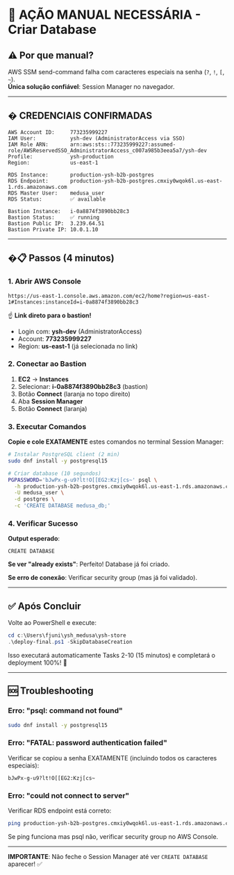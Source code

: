 # 🔴 AÇÃO MANUAL NECESSÁRIA - Criar Database

## ⚠️ Por que manual?

AWS SSM send-command falha com caracteres especiais na senha (`?`, `!`, `[`, `~`).  
**Única solução confiável**: Session Manager no navegador.

---

## � CREDENCIAIS CONFIRMADAS

```
AWS Account ID:     773235999227
IAM User:           ysh-dev (AdministratorAccess via SSO)
IAM Role ARN:       arn:aws:sts::773235999227:assumed-role/AWSReservedSSO_AdministratorAccess_c007a985b3eea5a7/ysh-dev
Profile:            ysh-production
Region:             us-east-1

RDS Instance:       production-ysh-b2b-postgres
RDS Endpoint:       production-ysh-b2b-postgres.cmxiy0wqok6l.us-east-1.rds.amazonaws.com
RDS Master User:    medusa_user
RDS Status:         ✅ available

Bastion Instance:   i-0a8874f3890bb28c3
Bastion Status:     ✅ running
Bastion Public IP:  3.239.64.51
Bastion Private IP: 10.0.1.10
```

---

## �📋 Passos (4 minutos)

### 1. Abrir AWS Console

```
https://us-east-1.console.aws.amazon.com/ec2/home?region=us-east-1#Instances:instanceId=i-0a8874f3890bb28c3
```

☝️ **Link direto para o bastion!**

- Login com: **ysh-dev** (AdministratorAccess)
- Account: **773235999227**
- Region: **us-east-1** (já selecionada no link)

### 2. Conectar ao Bastion

1. **EC2** → **Instances**
2. Selecionar: **i-0a8874f3890bb28c3** (bastion)
3. Botão **Connect** (laranja no topo direito)
4. Aba **Session Manager**
5. Botão **Connect** (laranja)

### 3. Executar Comandos

**Copie e cole EXATAMENTE** estes comandos no terminal Session Manager:

```bash
# Instalar PostgreSQL client (2 min)
sudo dnf install -y postgresql15

# Criar database (10 segundos)
PGPASSWORD='bJwPx-g-u9?lt!O[[EG2:Kzj[cs~' psql \
  -h production-ysh-b2b-postgres.cmxiy0wqok6l.us-east-1.rds.amazonaws.com \
  -U medusa_user \
  -d postgres \
  -c 'CREATE DATABASE medusa_db;'
```

### 4. Verificar Sucesso

**Output esperado**:

```
CREATE DATABASE
```

**Se ver "already exists"**: Perfeito! Database já foi criado.

**Se erro de conexão**: Verificar security group (mas já foi validado).

---

## ✅ Após Concluir

Volte ao PowerShell e execute:

```powershell
cd c:\Users\fjuni\ysh_medusa\ysh-store
.\deploy-final.ps1 -SkipDatabaseCreation
```

Isso executará automaticamente Tasks 2-10 (15 minutos) e completará o deployment 100%! 🚀

---

## 🆘 Troubleshooting

### Erro: "psql: command not found"

```bash
sudo dnf install -y postgresql15
```

### Erro: "FATAL: password authentication failed"

Verificar se copiou a senha EXATAMENTE (incluindo todos os caracteres especiais):

```
bJwPx-g-u9?lt!O[[EG2:Kzj[cs~
```

### Erro: "could not connect to server"

Verificar RDS endpoint está correto:

```bash
ping production-ysh-b2b-postgres.cmxiy0wqok6l.us-east-1.rds.amazonaws.com
```

Se ping funciona mas psql não, verificar security group no AWS Console.

---

**IMPORTANTE**: Não feche o Session Manager até ver `CREATE DATABASE` aparecer! ✅
